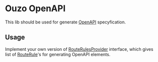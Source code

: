 # Ouzo OpenAPI

This lib should be used for generate [OpenAPI](https://github.com/OAI/OpenAPI-Specification/blob/3.0.1/versions/3.0.1.md) specyfication.

## Usage

Implement your own version
of [RouteRulesProvider](https://github.com/letsdrink/ouzo-open-api/blob/master/src/OpenApi/RoutesProvider.php?plain=1)
interface, which gives list
of [RouteRule](https://github.com/letsdrink/ouzo/blob/master/src/Ouzo/Core/Routing/RouteRule.php?plain=1)'s for
generating OpenAPI elements.
